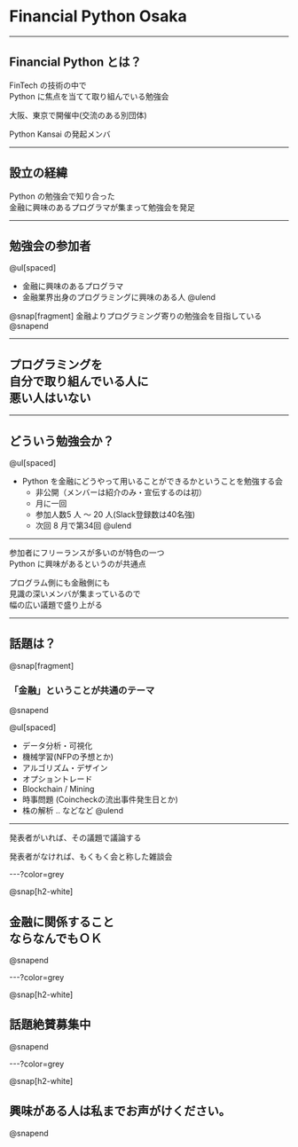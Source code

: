 # Financial Python Osaka 

---

## Financial Python とは？

FinTech の技術の中で     
Python に焦点を当てて取り組んでいる勉強会

大阪、東京で開催中(交流のある別団体)

Python Kansai の発起メンバ

---

## 設立の経緯

Python の勉強会で知り合った    
金融に興味のあるプログラマが集まって勉強会を発足

---

## 勉強会の参加者

@ul[spaced]
- 金融に興味のあるプログラマ
- 金融業界出身のプログラミングに興味のある人
@ulend

@snap[fragment]
金融よりプログラミング寄りの勉強会を目指している
@snapend

---

## プログラミングを<br/>自分で取り組んでいる人に<br/>悪い人はいない

---

## どういう勉強会か？

@ul[spaced]
- Python を金融にどうやって用いることができるかということを勉強する会
  - 非公開（メンバーは紹介のみ・宣伝するのは初）
  - 月に一回
  - 参加人数5 人 〜 20 人(Slack登録数は40名強)
  - 次回 8 月で第34回
@ulend

---

参加者にフリーランスが多いのが特色の一つ    
Python に興味があるというのが共通点    

プログラム側にも金融側にも    
見識の深いメンバが集まっているので    
幅の広い議題で盛り上がる

---

## 話題は？

@snap[fragment]
### 「金融」ということが共通のテーマ
@snapend


@ul[spaced]
- データ分析・可視化
- 機械学習(NFPの予想とか)
- アルゴリズム・デザイン
- オプショントレード
- Blockchain / Mining
- 時事問題 (Coincheckの流出事件発生日とか)
- 株の解析 .. などなど
@ulend

---

発表者がいれば、その議題で議論する

発表者がなければ、もくもく会と称した雑談会

---?color=grey

@snap[h2-white]
## 金融に関係すること<br />ならなんでもＯＫ
@snapend

---?color=grey

@snap[h2-white]
## 話題絶賛募集中
@snapend


---?color=grey

@snap[h2-white]
## 興味がある人は私までお声がけください。
@snapend

